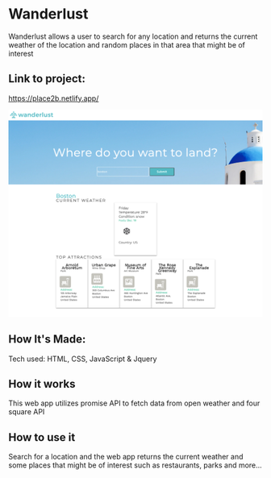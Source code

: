 # Wanderlust
Wanderlust allows a user to search for any location and returns the current weather of the location and random places in that area that might be of interest

## Link to project: 
https://place2b.netlify.app/

![alt](picture.png)

## How It's Made:
Tech used: HTML, CSS, JavaScript & Jquery

## How it works
This web app utilizes promise API to fetch data from open weather and four square API

## How to use it 
Search for a location and the web app returns the current weather and some places that might be of interest such as restaurants, parks and more...
